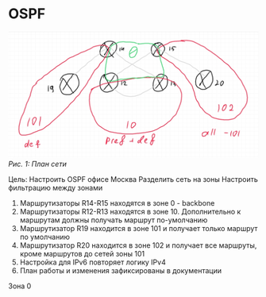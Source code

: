 # OSPF
![Здесь должна быть картинка с сетью](OSPF-plan.jpg)
*Рис. 1: План сети*

Цель: Настроить OSPF офисе Москва
Разделить сеть на зоны
Настроить фильтрацию между зонами
1. Маршрутизаторы R14-R15 находятся в зоне 0 - backbone
2. Маршрутизаторы R12-R13 находятся в зоне 10. Дополнительно к маршрутам должны получать маршрут по-умолчанию
3. Маршрутизатор R19 находится в зоне 101 и получает только маршрут по умолчанию
4. Маршрутизатор R20 находится в зоне 102 и получает все маршруты, кроме маршрутов до сетей зоны 101
5. Настройка для IPv6 повторяет логику IPv4
6. План работы и изменения зафиксированы в документации 

Зона 0

